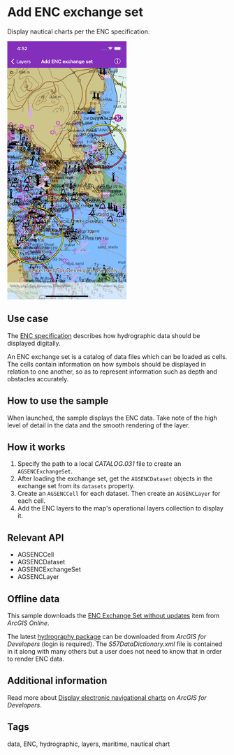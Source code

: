 # Add ENC exchange set

Display nautical charts per the ENC specification.

![Add ENC exchange set](add-enc-exchange-set.png)

## Use case

The [ENC specification](https://docs.iho.int/iho_pubs/standard/S-57Ed3.1/20ApB1.pdf) describes how hydrographic data should be displayed digitally.

An ENC exchange set is a catalog of data files which can be loaded as cells. The cells contain information on how symbols should be displayed in relation to one another, so as to represent information such as depth and obstacles accurately.

## How to use the sample

When launched, the sample displays the ENC data. Take note of the high level of detail in the data and the smooth rendering of the layer.

## How it works

1. Specify the path to a local *CATALOG.031* file to create an `AGSENCExchangeSet`.
2. After loading the exchange set, get the `AGSENCDataset` objects in the exchange set from its `datasets` property.
3. Create an `AGSENCCell` for each dataset. Then create an `AGSENCLayer` for each cell.
4. Add the ENC layers to the map's operational layers collection to display it.

## Relevant API

* AGSENCCell
* AGSENCDataset
* AGSENCExchangeSet
* AGSENCLayer

## Offline data

This sample downloads the [ENC Exchange Set without updates](https://www.arcgis.com/home/item.html?id=9d2987a825c646468b3ce7512fb76e2d) item from *ArcGIS Online*.

The latest [hydrography package](https://developers.arcgis.com/downloads/data) can be downloaded from *ArcGIS for Developers* (login is required). The *S57DataDictionary.xml* file is contained in it along with many others but a user does not need to know that in order to render ENC data.

## Additional information

Read more about [Display electronic navigational charts](https://developers.arcgis.com/ios/latest/swift/guide/display-electronic-navigational-charts.htm) on *ArcGIS for Developers*.

## Tags

data, ENC, hydrographic, layers, maritime, nautical chart
